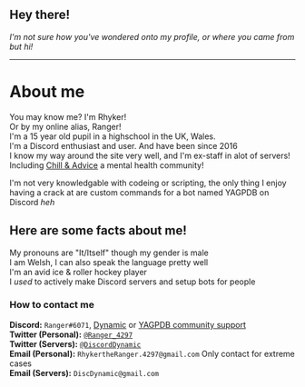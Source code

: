 ## Hey there!

*I'm not sure how you've wondered onto my profile, or where you came from but hi!*

 ---

# About me

You may know me? I'm Rhyker!  
Or by my online alias, Ranger!  
I'm a 15 year old pupil in a highschool in the UK, Wales.  
I'm a Discord enthusiast and user. And have been since 2016  
I know my way around the site very well, and I'm ex-staff in alot of servers!  
Including [Chill & Advice](https://discord.gg/advice) a mental health community!  

I'm not very knowledgable with codeing or scripting, the only thing I enjoy having a crack at are custom commands for a bot named YAGPDB on Discord *heh*  

## Here are some facts about me! 

My pronouns are "It/Itself" though my gender is male  
I am Welsh, I can also speak the language pretty well  
I'm an avid ice & roller hockey player  
I *used* to actively make Discord servers and setup bots for people  

### How to contact me

**Discord:** `Ranger#6071`, [Dynamic](https://discord.gg/ekMQH384KC) or [YAGPDB community support](https://discord.com/invite/4udtcA5)  
**Twitter (Personal):** [`@Ranger_4297`](https://twitter.com/Ranger_4297)  
**Twitter (Servers):** [`@DiscordDynamic`](https://twitter.com/DiscordDynamic)  
**Email (Personal):** `RhykertheRanger.4297@gmail.com` Only contact for extreme cases  
**Email (Servers):** `DiscDynamic@gmail.com`  
